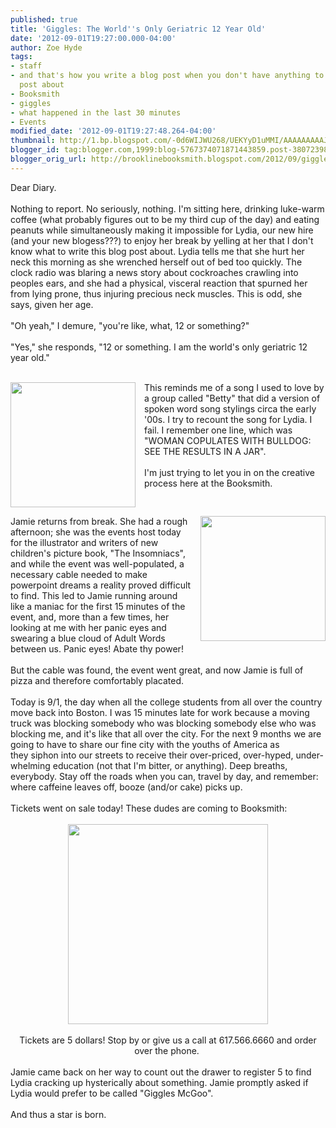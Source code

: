 ```yaml
---
published: true
title: 'Giggles: The World''s Only Geriatric 12 Year Old'
date: '2012-09-01T19:27:00.000-04:00'
author: Zoe Hyde
tags:
- staff
- and that's how you write a blog post when you don't have anything to write a blog
  post about
- Booksmith
- giggles
- what happened in the last 30 minutes
- Events
modified_date: '2012-09-01T19:27:48.264-04:00'
thumbnail: http://1.bp.blogspot.com/-0d6WIJWU268/UEKYyD1uMMI/AAAAAAAAAJs/ibLa8cZ35Co/s72-c/Untitled-1.jpg
blogger_id: tag:blogger.com,1999:blog-5767374071871443859.post-3807239824186995483
blogger_orig_url: http://brooklinebooksmith.blogspot.com/2012/09/giggles-worlds-only-geriatric-12-year.html
---
```


Dear Diary.<br /><br />Nothing to report. No seriously, nothing. I'm sitting here, drinking luke-warm coffee (what probably figures out to be my third cup of the day) and eating peanuts while simultaneously making it impossible for Lydia, our new hire (and your new blogess???) to enjoy her break by yelling at her that I don't know what to write this blog post about. Lydia tells me that she hurt her neck this morning as she wrenched herself out of bed too quickly. The clock radio was blaring a news story about cockroaches crawling into peoples ears, and she had a physical, visceral reaction that spurned her from lying prone, thus injuring precious neck muscles. This is odd, she says, given her age.<br /><br />"Oh yeah," I demure, "you're like, what, 12 or something?"<br /><br />"Yes," she responds, "12 or something. I am the world's only geriatric 12 year old."<br /><br /><div class="separator" style="clear: both; text-align: center;"><a href="http://stereosociety.com/jpg/carnival500.jpg" imageanchor="1" style="clear: left; float: left; margin-bottom: 1em; margin-right: 1em;"><img border="0" height="200" src="http://stereosociety.com/jpg/carnival500.jpg" width="200" /></a></div>This reminds me of a song I used to love by a group called "Betty" that did a version of spoken word song stylings circa the early '00s. I try to recount the song for Lydia. I fail. I remember one line, which was "WOMAN COPULATES WITH BULLDOG: SEE THE RESULTS IN A JAR".<br /><br />I'm just trying to let you in on the creative process here at the Booksmith.<br /><br /><div class="separator" style="clear: both; text-align: center;"><a href="http://ecx.images-amazon.com/images/I/51DnuJf5f6L._SL500_AA300_.jpg" imageanchor="1" style="clear: right; float: right; margin-bottom: 1em; margin-left: 1em;"><img border="0" height="200" src="http://ecx.images-amazon.com/images/I/51DnuJf5f6L._SL500_AA300_.jpg" width="200" /></a></div>Jamie returns from break. She had a rough afternoon; she was the events host today for the illustrator and writers of new children's picture book, "The Insomniacs", and while the event was well-populated, a necessary cable needed to make powerpoint dreams a reality proved difficult to find. This led to Jamie running around like a maniac for the first 15 minutes of the event, and, more than a few times, her looking at me with her panic eyes and swearing a blue cloud of Adult Words between us. Panic eyes! Abate thy power!<br /><br />But the cable was found, the event went great, and now Jamie is full of pizza and therefore comfortably placated.<br /><br />Today is 9/1, the day when all the college students from all over the country move back into Boston. I was 15 minutes late for work because a moving truck was blocking somebody who was blocking somebody else who was blocking me, and it's like that all over the city. For the next 9 months we are going to have to share our fine city with the youths of America as they&nbsp;siphon&nbsp;into our streets to&nbsp;receive&nbsp;their over-priced, over-hyped, under-whelming education (not that I'm bitter, or anything). Deep breaths, everybody. Stay off the roads when you can, travel by day, and remember: where&nbsp;caffeine&nbsp;leaves off, booze (and/or cake) picks up.<br /><span style="text-align: center;"><br /></span><span style="text-align: center;">Tickets went on sale today! These dudes are coming to Booksmith:</span><br /><br /><div class="separator" style="clear: both; text-align: center;"><a href="http://1.bp.blogspot.com/-0d6WIJWU268/UEKYyD1uMMI/AAAAAAAAAJs/ibLa8cZ35Co/s1600/Untitled-1.jpg" imageanchor="1" style="margin-left: 1em; margin-right: 1em;"><img border="0" height="320" src="http://1.bp.blogspot.com/-0d6WIJWU268/UEKYyD1uMMI/AAAAAAAAAJs/ibLa8cZ35Co/s320/Untitled-1.jpg" width="320" /></a></div><div class="separator" style="clear: both; text-align: center;"><br /></div><div class="separator" style="clear: both; text-align: center;">Tickets are 5 dollars! Stop by or give us a call at 617.566.6660 and order over the phone.&nbsp;</div><div class="separator" style="clear: both; text-align: center;"><br /></div><div class="separator" style="clear: both; text-align: left;">Jamie came back on her way to count out the drawer to register 5 to find Lydia cracking up hysterically about something. Jamie promptly asked if Lydia would prefer to be called "Giggles McGoo".&nbsp;</div><div class="separator" style="clear: both; text-align: left;"><br /></div><div class="separator" style="clear: both; text-align: left;">And thus a star is born.</div><br /><br />